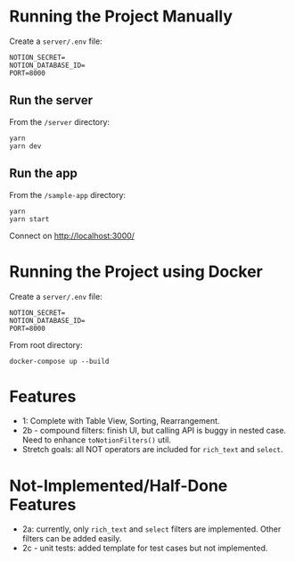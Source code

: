 # Running the Project Manually

Create a `server/.env` file:

```
NOTION_SECRET=
NOTION_DATABASE_ID=
PORT=8000
```

## Run the server

From the `/server` directory:

```
yarn
yarn dev
```

## Run the app

From the `/sample-app` directory:

```
yarn
yarn start
```

Connect on [http://localhost:3000/]()

# Running the Project using Docker

Create a `server/.env` file:

```
NOTION_SECRET=
NOTION_DATABASE_ID=
PORT=8000
```

From root directory:

```
docker-compose up --build
```

# Features

- 1: Complete with Table View, Sorting, Rearrangement.
- 2b - compound filters: finish UI, but calling API is buggy in nested case. Need to enhance `toNotionFilters()` util.
- Stretch goals: all NOT operators are included for `rich_text` and `select`.

# Not-Implemented/Half-Done Features

- 2a: currently, only `rich_text` and `select` filters are implemented. Other filters can be added easily.
- 2c - unit tests: added template for test cases but not implemented.
